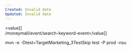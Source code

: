 ```yaml
---
Created: Invalid date
Updated: Invalid date
---
```

<value]]  
/moneymall/event/search-keyword-event</value]]  

mvn -e -Dtest=TargetMarketing_3TestSkip test -P prod -nsu